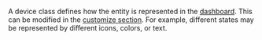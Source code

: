A device class defines how the entity is represented in the [dashboard](/dashboards/). This can be modified in the [customize section](/docs/configuration/customizing-devices/). For example, different states may be represented by different icons, colors, or text.